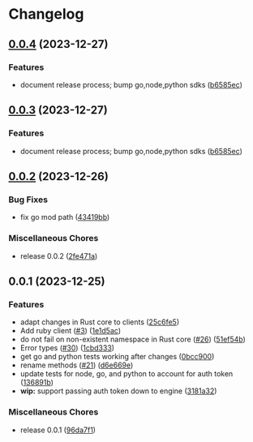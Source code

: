 # Changelog

## [0.0.4](https://github.com/flipt-io/flipt-client-sdks/compare/flipt-client-go-v0.0.3...flipt-client-go-v0.0.4) (2023-12-27)


### Features

* document release process; bump go,node,python sdks ([b6585ec](https://github.com/flipt-io/flipt-client-sdks/commit/b6585ec977c26a54f37c6a5e1f55d928d81a83ca))

## [0.0.3](https://github.com/flipt-io/flipt-client-sdks/compare/flipt-client-go-v0.0.2...flipt-client-go-v0.0.3) (2023-12-27)


### Features

* document release process; bump go,node,python sdks ([b6585ec](https://github.com/flipt-io/flipt-client-sdks/commit/b6585ec977c26a54f37c6a5e1f55d928d81a83ca))

## [0.0.2](https://github.com/flipt-io/flipt-client-sdks/compare/flipt-client-go-v0.0.2...flipt-client-go-v0.0.2) (2023-12-26)

### Bug Fixes

* fix go mod path ([43419bb](https://github.com/flipt-io/flipt-client-sdks/commit/43419bb630dbf01493dd6b3f09aeac57f04d2440))

### Miscellaneous Chores

* release 0.0.2 ([2fe471a](https://github.com/flipt-io/flipt-client-sdks/commit/2fe471a7ef2fec56951cfcd2d974c4e100b2d269))

## 0.0.1 (2023-12-25)

### Features

* adapt changes in Rust core to clients ([25c6fe5](https://github.com/flipt-io/flipt-client-sdks/commit/25c6fe5aaed707d4bd4a029a5518fad81d97916a))
* Add ruby client ([#3](https://github.com/flipt-io/flipt-client-sdks/issues/3)) ([1e1d5ac](https://github.com/flipt-io/flipt-client-sdks/commit/1e1d5ac2a3299ef78400e84da7fabc97d1fe6a4e))
* do not fail on non-existent namespace in Rust core ([#26](https://github.com/flipt-io/flipt-client-sdks/issues/26)) ([51ef54b](https://github.com/flipt-io/flipt-client-sdks/commit/51ef54b74c82e1cd4f1a0ac6157c9cd468eab653))
* Error types ([#30](https://github.com/flipt-io/flipt-client-sdks/issues/30)) ([1cbd333](https://github.com/flipt-io/flipt-client-sdks/commit/1cbd333d710cfbcb518897777972428c55c68259))
* get go and python tests working after changes ([0bcc900](https://github.com/flipt-io/flipt-client-sdks/commit/0bcc900e17d2f9a66495332e69162005cc9d2b18))
* rename methods ([#21](https://github.com/flipt-io/flipt-client-sdks/issues/21)) ([d6e669e](https://github.com/flipt-io/flipt-client-sdks/commit/d6e669e4bbde5a92ea71a7fa5609f5af661277da))
* update tests for node, go, and python to account for auth token ([136891b](https://github.com/flipt-io/flipt-client-sdks/commit/136891ba634259bd6fa28afac8cd3c1fd3b21368))
* **wip:** support passing auth token down to engine ([3181a32](https://github.com/flipt-io/flipt-client-sdks/commit/3181a32981f967310c993d1cedd63a8b81ce5969))

### Miscellaneous Chores

* release 0.0.1 ([96da7f1](https://github.com/flipt-io/flipt-client-sdks/commit/96da7f1b8ab04c7eaba8d5093f0e67af2e967e13))
